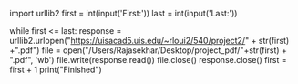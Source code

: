 import urllib2
first = int(input('First:'))
last = int(input('Last:'))

while first <= last:
    response = urllib2.urlopen("https://uisacad5.uis.edu/~rloui2/540/project2/" + str(first) +".pdf")
    file = open("/Users/Rajasekhar/Desktop/project_pdf/"+str(first) + ".pdf", 'wb')
    file.write(response.read())
    file.close()
    response.close()
    first = first + 1
print("Finished")
